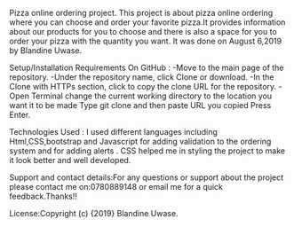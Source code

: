 

Pizza online ordering project. This project is about pizza online ordering  where you can choose and order your favorite pizza.It provides information about our products for you to choose and there is also a space for you to order your pizza with the quantity you want. It was done on August 6,2019 by Blandine Uwase.

Setup/Installation Requirements On GitHub : -Move to the main page of the repository. -Under the repository name, click Clone or download. -In the Clone with HTTPs section, click to copy the clone URL for the repository. -Open Terminal change the current working directory to the location you want it to be made Type git clone and then paste URL you copied Press Enter.

Technologies Used : I used different languages including Html,CSS,bootstrap and Javascript for adding validation to the ordering system and for adding alerts . CSS helped me in styling the project to make it look better and well developed.

Support and contact details:For any questions or support about the project please contact me on:0780889148 or email me for a quick feedback.Thanks!!

License:Copyright (c) {2019} Blandine Uwase.
